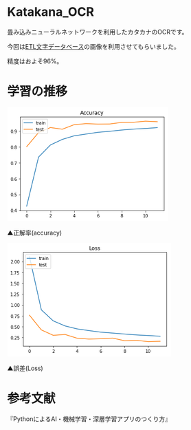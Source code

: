 # Katakana_OCR
畳み込みニューラルネットワークを利用したカタカナのOCRです。

今回は[ETL文字データベース](http://etlcdb.db.aist.go.jp/?lang=ja)の画像を利用させてもらいました。

精度はおよそ96%。

# 学習の推移

![](https://raw.githubusercontent.com/devinoue/Katakana_OCR/master/katakana_acuuracy.png)

▲正解率(accuracy)





![](https://raw.githubusercontent.com/devinoue/Katakana_OCR/master/katakana_loss.png)

▲誤差(Loss)

# 参考文献
『PythonによるAI・機械学習・深層学習アプリのつくり方』
